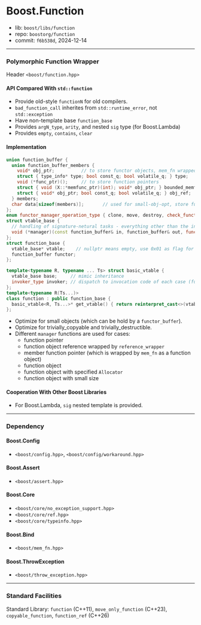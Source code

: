# Boost.Function

* lib: `boost/libs/function`
* repo: `boostorg/function`
* commit: `f6b538d`, 2024-12-14

------
### Polymorphic Function Wrapper

Header `<boost/function.hpp>`

#### API Compared With `std::function`

* Provide old-style `functionN` for old compilers.
* `bad_function_call` inherites from `std::runtime_error`, not `std::exception`
* Have non-template base `function_base`
* Provides `argN_type`, `arity`, and nested `sig` type (for Boost.Lambda)
* Provides `empty`, `contains`, `clear`

#### Implementation

```c++
union function_buffer {
  union function_buffer_members {
    void* obj_ptr;          // to store functor objects, mem_fn wrapped member function pointers
    struct { type_info* type; bool const_q; bool volatile_q; } type;
    void (*func_ptr)();     // to store function pointers
    struct { void (X::*memfunc_ptr)(int); void* obj_ptr; } bounded_memfun_ptr; // not used
    struct { void* obj_ptr; bool const_q; bool volatile_q; } obj_ref;  // store reference_wrapper, remember cv
  } members;
  char data[sizeof(members)];	    // used for small-obj-opt, store full functor object
};
enum functor_manager_operation_type { clone, move, destroy, check_functor_type, get_functor_type };
struct vtable_base {
  // handling of signature-netural tasks - everything other than the invocation.
  void (*manager)(const function_buffer& in, function_buffer& out, functor_manager_operation_type op);
};
struct function_base {
  vtable_base* vtable;    // nullptr means empty, use 0x01 as flag for trival copy and dtor for optimize
  function_buffer functor;
};

template<typename R, typename ... Ts> struct basic_vtable {
  vtable_base base;     // mimic inheritance
  invoker_type invoker; // dispatch to invocation code of each case (funcptr, ref, functor, memptr, smallobj)
};
template<typename R(Ts...)>
class function : public function_base {
  basic_vtable<R, Ts...>* get_vtable() { return reinterpret_cast<>(vtable); }
};
```

* Optimize for small objects (which can be hold by a `functor_buffer`).
* Optimize for trivially_copyable and trivially_destructible.
* Different `manager` functions are used for cases:
  * function pointer
  * function object reference wrapped by `reference_wrapper`
  * member function pointer (which is wrapped by `mem_fn` as a function object)
  * function object
  * function object with specified `Allocator`
  * function object with small size

#### Cooperation With Other Boost Libraries

* For Boost.Lambda, `sig` nested template is provided.

------
### Dependency

#### Boost.Config

* `<boost/config.hpp>`, `<boost/config/workaround.hpp>`

#### Boost.Assert

* `<boost/assert.hpp>`

#### Boost.Core

* `<boost/core/no_exception_support.hpp>`
* `<boost/core/ref.hpp>`
* `<boost/core/typeinfo.hpp>`

#### Boost.Bind

* `<boost/mem_fn.hpp>`

#### Boost.ThrowException

* `<boost/throw_exception.hpp>`

------
### Standard Facilities

Standard Library: `function` (C++11), `move_only_function` (C++23), `copyable_function`, `function_ref` (C++26)
